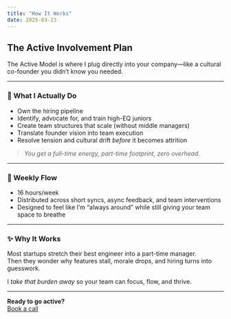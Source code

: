 ```yaml
---
title: "How It Works"
date: 2025-03-23
---
```


## The Active Involvement Plan

The Active Model is where I plug directly into your company—like a cultural co-founder you didn’t know you needed.

---

### 🧭 What I Actually Do

- Own the hiring pipeline  
- Identify, advocate for, and train high-EQ juniors  
- Create team structures that scale (without middle managers)  
- Translate founder vision into team execution  
- Resolve tension and cultural drift *before* it becomes attrition

> *You get a full-time energy, part-time footprint, zero overhead.*

---

### 🔁 Weekly Flow

- 16 hours/week  
- Distributed across short syncs, async feedback, and team interventions  
- Designed to feel like I’m “always around” while still giving your team space to breathe

---

### ✨ Why It Works

Most startups stretch their best engineer into a part-time manager.  
Then they wonder why features stall, morale drops, and hiring turns into guesswork.

I *take that burden away* so your team can focus, flow, and thrive.

---

**Ready to go active?**  
[Book a call](/book)
